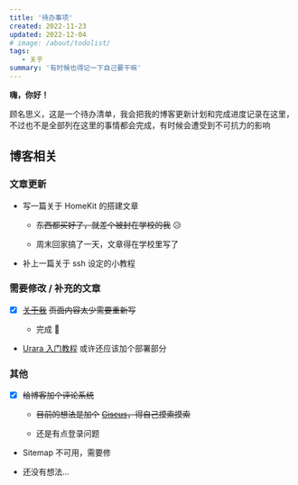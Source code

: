 ```yaml
---
title: '待办事项'
created: 2022-11-23
updated: 2022-12-04
# image: /about/todolist/
tags: 
   - 关于
summary: '有时候也得记一下自己要干嘛'
---
```


**嗨，你好！**

顾名思义，这是一个待办清单，我会把我的博客更新计划和完成进度记录在这里，不过也不是全部列在这里的事情都会完成，有时候会遭受到不可抗力的影响

## 博客相关

### 文章更新

- 写一篇关于 HomeKit 的搭建文章

  - ~~东西都买好了，就差个被封在学校的我~~ 😥

  - 周末回家搞了一天，文章得在学校里写了

- 补上一篇关于 ssh 设定的小教程

### 需要修改 / 补充的文章

- [x] [~~关于我~~](/about) ~~页面内容太少需要重新写~~

  - 完成 🤤

- [Urara 入门教程](/post/urara-intro) 或许还应该加个部署部分

### 其他

- [x] ~~给博客加个评论系统~~

  - ~~目前的想法是加个~~ [~~Giscus~~](https://giscus.app/zh-CN)~~，得自己摸索摸索~~

  - 还是有点登录问题

- Sitemap 不可用，需要修

- 还没有想法...
